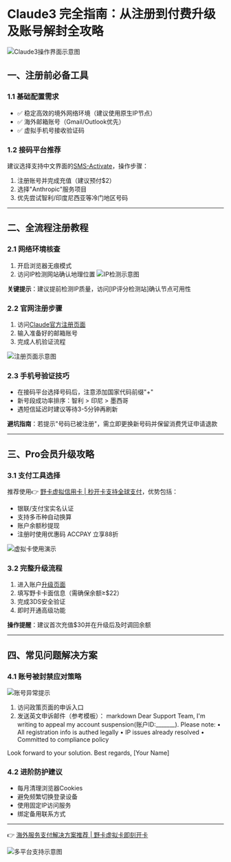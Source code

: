 # Claude3 完全指南：从注册到付费升级及账号解封全攻略

![Claude3操作界面示意图](https://bbtdd.com/wp-content/uploads/img/221333272818837.webp)

## 一、注册前必备工具
### 1.1 基础配置需求
- ✅ 稳定高效的境外网络环境（建议使用原生IP节点）
- ✅ 海外邮箱账号（Gmail/Outlook优先）
- ✅ 虚拟手机号接收验证码

### 1.2 接码平台推荐
建议选择支持中文界面的[SMS-Activate](https://sms-activate.org/cn/accounts)，操作步骤：
1. 注册账号并完成充值（建议预付$2）
2. 选择"Anthropic"服务项目
3. 优先尝试智利/印度尼西亚等冷门地区号码

---

## 二、全流程注册教程
### 2.1 网络环境核查
1. 开启浏览器无痕模式
2. 访问IP检测网站确认地理位置
   ![IP检测示意图](https://bbtdd.com/wp-content/uploads/img/62529075894008.webp)

**关键提示**：建议提前检测IP质量，访问[IP评分检测站]确认节点可用性

### 2.2 官网注册步骤
1. 访问[Claude官方注册页面](https://claude.ai/login)
2. 输入准备好的邮箱账号
3. 完成人机验证流程

![注册页面示意图](https://bbtdd.com/wp-content/uploads/img/1598977145167.webp)

### 2.3 手机号验证技巧
- 在接码平台选择号码后，注意添加国家代码前缀"+"
- 新号段成功率排序：智利 > 印尼 > 墨西哥
- 遇短信延迟时建议等待3-5分钟再刷新

**避坑指南**：若提示"号码已被注册"，需立即更换新号码并保留消费凭证申请退款

---

## 三、Pro会员升级攻略
### 3.1 支付工具选择
推荐使用👉 [野卡虚拟信用卡 | 秒开卡支持全球支付](https://bbtdd.com/yeka)，优势包括：
- 银联/支付宝实名认证
- 支持多币种自动换算
- 账户余额秒提现
- 注册时使用优惠码 ACCPAY 立享88折

![虚拟卡使用演示](https://bbtdd.com/wp-content/uploads/img/92596608642.webp)

### 3.2 完整升级流程
1. 进入账户[升级页面](https://claude.ai/chats)
2. 填写野卡卡面信息（需确保余额≥$22）
3. 完成3DS安全验证
4. 即时开通高级功能

**操作提醒**：建议首次充值$30并在升级后及时调回余额

---

## 四、常见问题解决方案
### 4.1 账号被封禁应对策略
![账号异常提示](https://bbtdd.com/wp-content/uploads/img/2010781764007.webp)
1. 访问政策页面的申诉入口
2. 发送英文申诉邮件（参考模板）：
markdown
Dear Support Team,
I'm writing to appeal my account suspension(账户ID:_______).
Please note:
• All registration info is authed legally
• IP issues already resolved
• Committed to compliance policy

Look forward to your solution.
Best regards,
[Your Name]


### 4.2 进阶防护建议
- 每月清理浏览器Cookies
- 避免频繁切换登录设备
- 使用固定IP访问服务
- 绑定备用联系方式

---

👉 [海外服务支付解决方案推荐 | 野卡虚拟卡即刻开卡](https://bbtdd.com/yeka)

![多平台支持示意图](https://bbtdd.com/wp-content/uploads/img/845980165.webp)